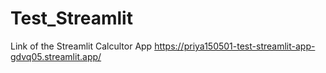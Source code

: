 # Test_Streamlit
Link of the Streamlit Calcultor App
https://priya150501-test-streamlit-app-gdvq05.streamlit.app/
